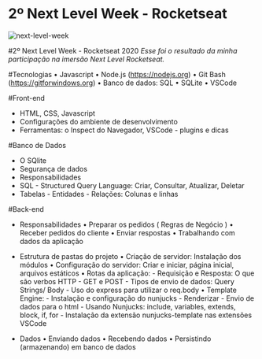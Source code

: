 2º Next Level Week - Rocketseat
=======
![next-level-week](https://user-images.githubusercontent.com/54913406/91224329-545ed380-e6f8-11ea-94f3-c3ac94e95fb5.jpg)

#2º Next Level Week - Rocketseat 2020
*Esse foi o resultado da minha participação na imersão Next Level Rocketseat.*

#Tecnologias
• Javascript
• Node.js (https://nodejs.org)
• Git Bash (https://gitforwindows.org)
• Banco de dados: SQL
• SQLite
• VSCode

#Front-end
 - HTML, CSS, Javascript
 - Configurações do ambiente de desenvolvimento
 - Ferramentas: o Inspect do Navegador, VSCode - plugins e dicas

 #Banco de Dados
 - O SQlite
 - Segurança de dados
 - Responsabilidades
 - SQL - Structured Query Language: Criar, Consultar, Atualizar, Deletar
 - Tabelas - Entidades - Relações: Colunas e linhas

#Back-end
 - Responsabilidades
    • Preparar os pedidos ( Regras de Negócio )
    • Receber pedidos do cliente
    • Enviar respostas
    • Trabalhando com dados da aplicação

 - Estrutura de pastas do projeto
    • Criação de servidor: Instalação dos módulos
    • Configuração do servidor: Criar e iniciar, página inicial, arquivos estáticos
    • Rotas da aplicação:
        - Requisição e Resposta: O que são verbos HTTP
        - GET e POST
        - Tipos de envio de dados: Query Strings/ Body
        - Uso do express para utilizar o req.body
    • Template Engine:
        - Instalação e configuração do nunjucks
        - Renderizar
        - Envio de dados para o html
        - Usando Nunjucks: include, variables, extends, block, if, for
        - Instalação da extensão nunjucks-template nas extensões VSCode

 - Dados
    • Enviando dados
    • Recebendo dados
    • Persistindo (armazenando) em banco de dados
